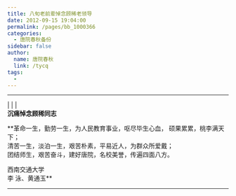 ```yaml
---
title: 八旬老前辈悼念顾稀老领导
date: 2012-09-15 19:04:00
permalink: /pages/bb_1000366
categories: 
  - 唐院春秋备份
sidebar: false
author: 
  name: 唐院春秋
  link: /tycq
tags: 
  - 
---
```


* * *

  
|  |  |  
**沉痛悼念顾稀同志**  
  
**革命一生，勤劳一生，为人民教育事业，呕尽毕生心血， 硕果累累，桃李满天下；  
清苦一生，淡泊一生，艰苦朴素，平易近人，为群众所爱戴；  
团结师生，艰苦奋斗，建好唐院，名校美誉，传遍四面八方。  
  
西南交通大学  
李 泳、黄通玉**  
  
---